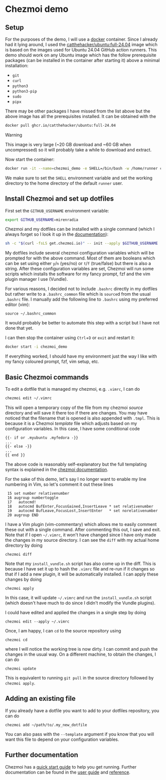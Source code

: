 # Chezmoi demo

## Setup

For the purposes of the demo, I will use a [docker](https://www.docker.com/)
container. Since I already had it lying around, I used the
[catthehacker/ubuntu:full-24.04](https://github.com/catthehacker/docker_images/pkgs/container/ubuntu/277469423?tag=full-24.04)
image which is based on the images used for Ubuntu 24.04 GitHub action runners.
This demo should work on any Ubuntu image which has the follow prerequisite
packages (can be installed in the container after starting it) above a minimal
installation:
* `git`
* `curl`
* `python3`
* `python3-pip`
* `sudo`
* `pipx`

There may be other packages I have missed from the list above but the above
image has all the prerequisites installed. It can be obtained with the
```bash
docker pull ghcr.io/catthehacker/ubuntu:full-24.04
```
> [!WARNING]
> This image is very large (~20 GB download and ~60 GB when uncompressed) so it
> will probably take a while to download and extract.


Now start the container:
```bash
docker run -it --name=chezmoi_demo -e SHELL=/bin/bash -w /home/runner catthehacker/ubuntu:full-24.04
```

We make sure to set the `SHELL` environment variable and set the working
directory to the home directory of the default `runner` user.

## Install Chezmoi and set up dotfiles

First set the `GITHUB_USERNAME` environment variable:
```bash
export GITHUB_USERNAME=mirenradia
```

Chezmoi and my dotfiles can be installed with a single command (which I always
forget so I look it up in the [documentation](https://www.chezmoi.io/)):
```bash
sh -c "$(curl -fsLS get.chezmoi.io)" -- init --apply $GITHUB_USERNAME
```
My dotfiles include several chezmoi configuration variables which will be
prompted for with the above command. Most of them are booleans which can be set
using either `y`/`n` (yes/no) or `t`/`f` (true/false) but there is also a
string. After these configuration variables are set, Chezmoi will run some scripts which
installs the software for my fancy prompt, fzf and the vim plugin manager I
use (Vundle).

For various reasons, I decided not to include `.bashrc` directly in my dotfiles
but rather write to a `.bashrc_common` file which is `source`d from the usual
`.bashrc` file. I manually add the following line to `.bashrc` using my
preferred editor (vim):
```
source ~/.bashrc_common
```
It would probably be better to automate this step with a script but I have not
done that yet.

I can then stop the container using `Ctrl`+`D` or `exit` and restart it:

```bash
docker start -i chezmoi_demo
```

If everything worked, I should have my environment just the way I like with my
fancy coloured prompt, fzf, vim setup, etc.

## Basic Chezmoi commands

To edit a dotfile that is managed my chezmoi, e.g. `.vimrc`, I can do
```bash
chezmoi edit ~/.vimrc
```
This will open a temporary copy of the file from my chezmoi *source* directory
and will save it there too if there are changes. You may have noticed that the
filename that is opened is also appended with `.tmpl`. This is because it is a
Chezmoi *template* file which adjusts based on my configuration variables. In
this case, I have some conditional code
```
{{- if or .myubuntu .myfedora -}}
...
{{- else -}}
...
{{ end }}
```
The above code is reasonably self-explanatory but the full templating syntax is
explained in the [chezmoi
documentation](https://www.chezmoi.io/user-guide/templating/).

For the sake of this demo, let's say I no longer want to enable my line
numbering in Vim, so let's comment it out these lines
```vim
 15 set number relativenumber
 16 augroup numbertoggle
 17   autocmd!
 18   autocmd BufEnter,FocusGained,InsertLeave * set relativenumber
 19   autocmd BufLeave,FocusLost,InsertEnter   * set norelativenumber
 20 augroup END
 ```
I have a Vim plugin (vim-commentary) which allows me to easily comment these
out with a single command. After commenting this out, I save and exit. Note
that if I open `~/.vimrc`, it won't have changed since I have only made the
changes in my source directory. I can see the `diff` with my actual home
directory by doing
```
chezmoi diff
```
Note that my `install_vundle.sh` script has also come up in the diff. This is
because I have set it up to hash the `.vimrc` file and re-run if it changes so
that if I add a new plugin, it will be automatically installed.
I can apply these changes by doing
```
chezmoi apply
```
In this case, it will update `~/.vimrc` and run the `install_vundle.sh` script
(which doesn't have much to do since I didn't modify the Vundle plugins).

I could have edited and applied the changes in a single step by doing
```
chezmoi edit --apply ~/.vimrc
```

Once, I am happy, I can `cd` to the source repository using
```
chezmoi cd
```
where I will notice the working tree is now dirty. I can commit and push the
changes in the usual way. On a different machine, to obtain the changes, I can
do
```
chezmoi update
```
This is equivalent to running `git pull` in the source directory followed by
`chezmoi apply`.

## Adding an existing file

If you already have a dotfile you want to add to your dotfiles repository,
you can do
```
chezmoi add ~/path/to/.my_new_dotfile
```
You can also pass with the `--template` argument if you know that you will want
this file to depend on your configuration variables.

## Further documentation

Chezmoi has a [quick start guide](https://www.chezmoi.io/quick-start/) to help
you get running. Further
documentation can be found in the [user
guide](https://www.chezmoi.io/user-guide/command-overview/) and
[reference](https://www.chezmoi.io/reference/).
